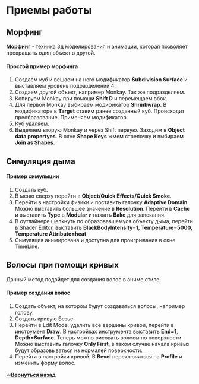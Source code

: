 # Приемы работы

## Морфинг

**Морфинг** - техника 3д моделирования и анимации, которая позволяет превращать один объект в другой.

#### Простой пример морфинга

1. Создаем куб и вешаем на него модификатор **Subdivision Surface** и выставляем уровень подразделений 4.
2. Создаем другой объект, например Monkay. Так же подразделяем.
3. Копируем Monkay при помощи **Shift D** и перемещаем вбок.
4. Для первой Monkay выбираем модификатор **Shrinkwrap**. В модификаторе в **Target** ставим ранее созданный куб. Происходит преобразование. Применяем модификатор.
5. Куб удаляем.
6. Выделяем вторую Monkay и через Shift первую. Заходим в **Object data propertyes**. В окне **Shape Keys** жмем стрелочку и выбираем **Join as Shapes**.

## Симуляция дыма

#### Пример симулыции

1. Создать куб.
2. В меню сверху перейти в **Object/Quick Effects/Quick Smoke**.
3. Перейти в настройки физики и поставить галочку **Adaptive Domain**. Можно выставить большее значение в **Resolution**. Перейти в **Cache** и выставить **Type** в **Modular** и нажать **Bake** для запекания.
4. В оутлайнере щелкнуть по образовавшемуся объекту дыма, перейти в Shader Editor, выставить **BlackBodyIntensity=1, Temperature=5000, Temperature Attribute=heat**.
5. Симуляция анимирована и доступна для проигрывания в окне TimeLine.

## Волосы при помощи кривых

Данный метод подойдет для создания волос в аниме стиле.

#### Пример создания волос

1. Создать объект, на котором будут создаваться волосы, например голову.
2. Создать кривую Безье.
3. Перейти в Edit Mode, удалить все вершины кривой, перейти в инструмент **Draw**. В настройках инструмента выставить **End=1**, **Depth=Surface**. Теперь можно рисовать волосы по поверхности. Можно выставить галочку **Only First**, в таком случае начала кривых будут образовываться из нормалей поверхности.
4. Перейти в настройки кривой. В **Bevel** переключиться на **Profile** и изменить форму волос.

[:rewind:**Вернуться назад**](../../../../README.md)